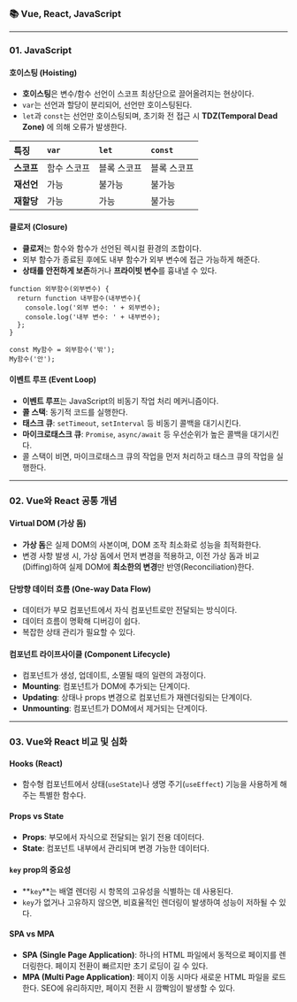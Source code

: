 ### 📚 Vue, React, JavaScript

---

### 01. JavaScript

#### 호이스팅 (Hoisting)
- **호이스팅**은 변수/함수 선언이 스코프 최상단으로 끌어올려지는 현상이다.
- `var`는 선언과 할당이 분리되어, 선언만 호이스팅된다.
- `let`과 `const`는 선언만 호이스팅되며, 초기화 전 접근 시 **TDZ(Temporal Dead Zone)** 에 의해 오류가 발생한다.

| 특징 | `var` | `let` | `const` |
| :--- | :--- | :--- | :--- |
| **스코프** | 함수 스코프 | 블록 스코프 | 블록 스코프 |
| **재선언** | 가능 | 불가능 | 불가능 |
| **재할당** | 가능 | 가능 | 불가능 |

#### 클로저 (Closure)
- **클로저**는 함수와 함수가 선언된 렉시컬 환경의 조합이다.
- 외부 함수가 종료된 후에도 내부 함수가 외부 변수에 접근 가능하게 해준다.
- **상태를 안전하게 보존**하거나 **프라이빗 변수**를 흉내낼 수 있다.

```
function 외부함수(외부변수) {
  return function 내부함수(내부변수){
    console.log('외부 변수: ' + 외부변수);
    console.log('내부 변수: ' + 내부변수);
  };
}

const My함수 = 외부함수('밖');
My함수('안');
```

#### 이벤트 루프 (Event Loop)
- **이벤트 루프**는 JavaScript의 비동기 작업 처리 메커니즘이다.
- **콜 스택**: 동기적 코드를 실행한다.
- **태스크 큐**: `setTimeout`, `setInterval` 등 비동기 콜백을 대기시킨다.
- **마이크로태스크 큐**: `Promise`, `async/await` 등 우선순위가 높은 콜백을 대기시킨다.
- 콜 스택이 비면, 마이크로태스크 큐의 작업을 먼저 처리하고 태스크 큐의 작업을 실행한다. 

---

### 02. Vue와 React 공통 개념

#### Virtual DOM (가상 돔)
- **가상 돔**은 실제 DOM의 사본이며, DOM 조작 최소화로 성능을 최적화한다.
- 변경 사항 발생 시, 가상 돔에서 먼저 변경을 적용하고, 이전 가상 돔과 비교(Diffing)하여 실제 DOM에 **최소한의 변경**만 반영(Reconciliation)한다. 

#### 단방향 데이터 흐름 (One-way Data Flow)
- 데이터가 부모 컴포넌트에서 자식 컴포넌트로만 전달되는 방식이다.
- 데이터 흐름이 명확해 디버깅이 쉽다.
- 복잡한 상태 관리가 필요할 수 있다.

#### 컴포넌트 라이프사이클 (Component Lifecycle)
- 컴포넌트가 생성, 업데이트, 소멸될 때의 일련의 과정이다.
- **Mounting**: 컴포넌트가 DOM에 추가되는 단계이다.
- **Updating**: 상태나 props 변경으로 컴포넌트가 재렌더링되는 단계이다.
- **Unmounting**: 컴포넌트가 DOM에서 제거되는 단계이다.

---

### 03. Vue와 React 비교 및 심화

#### Hooks (React)
- 함수형 컴포넌트에서 상태(`useState`)나 생명 주기(`useEffect`) 기능을 사용하게 해주는 특별한 함수다.

#### Props vs State
- **Props**: 부모에서 자식으로 전달되는 읽기 전용 데이터다.
- **State**: 컴포넌트 내부에서 관리되며 변경 가능한 데이터다.

#### `key` prop의 중요성
- **`key`**는 배열 렌더링 시 항목의 고유성을 식별하는 데 사용된다.
- `key`가 없거나 고유하지 않으면, 비효율적인 렌더링이 발생하여 성능이 저하될 수 있다.

#### SPA vs MPA
- **SPA (Single Page Application)**: 하나의 HTML 파일에서 동적으로 페이지를 렌더링한다. 페이지 전환이 빠르지만 초기 로딩이 길 수 있다.
- **MPA (Multi Page Application)**: 페이지 이동 시마다 새로운 HTML 파일을 로드한다. SEO에 유리하지만, 페이지 전환 시 깜빡임이 발생할 수 있다.
